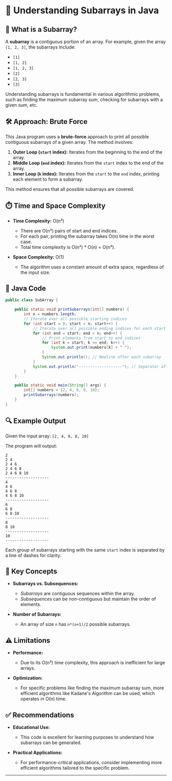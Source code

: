 # 📘 Understanding Subarrays in Java

## 🧠 What is a Subarray?

A **subarray** is a contiguous portion of an array. For example, given the array `[1, 2, 3]`, the subarrays include:

- `[1]`
- `[1, 2]`
- `[1, 2, 3]`
- `[2]`
- `[2, 3]`
- `[3]`

Understanding subarrays is fundamental in various algorithmic problems, such as finding the maximum subarray sum, checking for subarrays with a given sum, etc.

## 🛠️ Approach: Brute Force

This Java program uses a **brute-force** approach to print all possible contiguous subarrays of a given array. The method involves:

1. **Outer Loop (`start` index):** Iterates from the beginning to the end of the array.
2. **Middle Loop (`end` index):** Iterates from the `start` index to the end of the array.
3. **Inner Loop (`k` index):** Iterates from the `start` to the `end` index, printing each element to form a subarray.

This method ensures that all possible subarrays are covered.

## ⏱️ Time and Space Complexity

- **Time Complexity:** O(n³)
  - There are O(n²) pairs of start and end indices.
  - For each pair, printing the subarray takes O(n) time in the worst case.
  - Total time complexity is O(n²) * O(n) = O(n³).

- **Space Complexity:** O(1)
  - The algorithm uses a constant amount of extra space, regardless of the input size.

## 📄 Java Code

```java
public class SubArray {

    public static void printSubarrays(int[] numbers) {
        int n = numbers.length;
        // Iterate over all possible starting indices
        for (int start = 0; start < n; start++) {
            // Iterate over all possible ending indices for each start
            for (int end = start; end < n; end++) {
                // Print elements from start to end indices
                for (int k = start; k <= end; k++) {
                    System.out.print(numbers[k] + " ");
                }
                System.out.println(); // Newline after each subarray
            }
            System.out.println("-------------------"); // Separator after each set of subarrays starting at 'start'
        }
    }

    public static void main(String[] args) {
        int[] numbers = {2, 4, 6, 8, 10};
        printSubarrays(numbers);
    }
}
```

## 🔍 Example Output

Given the input array: `[2, 4, 6, 8, 10]`

The program will output:

```
2 
2 4 
2 4 6 
2 4 6 8 
2 4 6 8 10 
-------------------
4 
4 6 
4 6 8 
4 6 8 10 
-------------------
6 
6 8 
6 8 10 
-------------------
8 
8 10 
-------------------
10 
-------------------
```

Each group of subarrays starting with the same `start` index is separated by a line of dashes for clarity.

## 📌 Key Concepts

- **Subarrays vs. Subsequences:**
  - *Subarrays* are contiguous sequences within the array.
  - *Subsequences* can be non-contiguous but maintain the order of elements.

- **Number of Subarrays:**
  - An array of size `n` has `n*(n+1)/2` possible subarrays.

## ⚠️ Limitations

- **Performance:**
  - Due to its O(n³) time complexity, this approach is inefficient for large arrays.

- **Optimization:**
  - For specific problems like finding the maximum subarray sum, more efficient algorithms like Kadane's Algorithm can be used, which operates in O(n) time.

## ✅ Recommendations

- **Educational Use:**
  - This code is excellent for learning purposes to understand how subarrays can be generated.

- **Practical Applications:**
  - For performance-critical applications, consider implementing more efficient algorithms tailored to the specific problem.

---